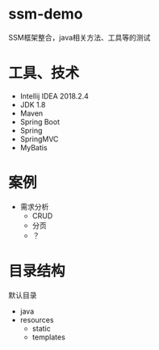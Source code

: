 # ssm-demo
SSM框架整合，java相关方法、工具等的测试

# 工具、技术
- Intellij IDEA 2018.2.4
- JDK 1.8
- Maven
- Spring Boot
- Spring
- SpringMVC
- MyBatis

# 案例
- 需求分析
    - CRUD
    - 分页
    - ？

# 目录结构
默认目录
- java
- resources
    - static
    - templates
